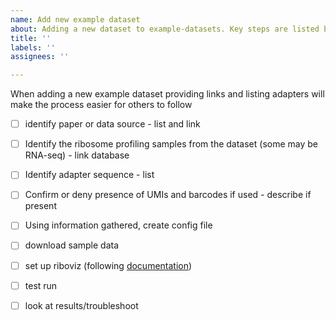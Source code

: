 ```yaml
---
name: Add new example dataset
about: Adding a new dataset to example-datasets. Key steps are listed below.
title: ''
labels: ''
assignees: ''

---
```


When adding a new example dataset providing links and listing adapters will make the process easier for others to follow
- [ ] identify paper or data source - list and link

- [ ] Identify the ribosome profiling samples from the dataset (some may be RNA-seq) - link database
- [ ] Identify adapter sequence - list
- [ ] Confirm or deny presence of UMIs and barcodes if used - describe if present
- [ ] Using information gathered, create config file
- [ ] download sample data 
- [ ] set up riboviz (following [documentation](https://github.com/riboviz/riboviz/blob/main/docs/user/run-on-eddie.md))
- [ ] test run
- [ ] look at results/troubleshoot
